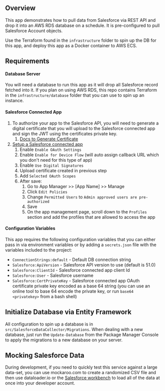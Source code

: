 ## Overview
This app demonstrates how to pull data from Salesforce via REST API and drop it into an AWS RDS database on a schedule. It is pre-configured to pull Salesforce Account objects.

Use the Terraform found in the `infrastructure` folder to spin up the DB for this app, and deploy this app as a Docker container to AWS ECS.
 
## Requirements

#### Database Server
You will need a database to run this app as it will drop all Salesforce record fetched into it. If you plan on using AWS RDS, this repo contains Terraform in the `infrastructure/database` folder that you can use to spin up an instance. 

#### Salesforce Connected App
1. To authorize your app to the Salesforce API, you will need to generate a digital certificate that you will upload to the Salesforce connected app and sign the JWT using the certificates private key.  
    1. [Docs to Generate Certificate](https://developer.salesforce.com/docs/atlas.en-us.sfdx_dev.meta/sfdx_dev/sfdx_dev_auth_key_and_cert.htm)
1. [Setup a Salesforce connected app](https://help.salesforce.com/articleView?id=sf.connected_app_create_basics.htm&type=5)
    1. Enable `Enable OAuth Settings`
    1. Enable `Enable for Device Flow` (will auto assign callback URL which you don't need for this type of app)
    1. Enable `Use Digital Signatures`
    1. Upload certificate created in previous step
    1. Add `Selected OAuth Scopes`
    1. After save:
        1. Go to App Manager >> [App Name] >> Manage
        1. Click `Edit Policies`
        1. Change `Permitted Users` to `Admin approved users are pre-authorized`
        1. Save
        1. On the app management page, scroll down to the `Profiles` section and add the profiles that are allowed to access the app 

#### Configuration Variables
This app requires the following configuration variables that you can either pass in via environment variables or by adding a `secrets.json` file with the variables included to the project:

- `ConnectionStrings:default` - Default DB connection string
- `Salesforce:ApiVersion` - Salesforce API version to use (default is 51.0)
- `Salesforce:ClientId` - Salesforce connected app client Id
- `Salesforce:User` - Salesforce username
- `Salesforce:CertPrivateKey` - Salesforce connected app OAuth certificate private key encoded as a base 64 string (you can use an online tool to base 64 encode the private key, or run `base64 <privatekey>` from a bash shell)

## Initialize Database via Entity Framework
All configuration to spin up a database is in `src/SalesforceDataCollector/Migrations`. When dealing with a new database, just run the `Update-Database` from the Package Manager Console to apply the migrations to a new database on your server.

## Mocking Salesforce Data
During development, if you need to quickly test this service against a large data-set, you can use mockaroo.com to create a randomized CSV file and then use dataloader.io or the [Salesforce workbench](https://workbench.developerforce.com/) to load all of the data at once into your developer account.
